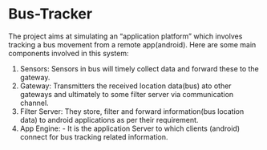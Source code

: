 # Bus-Tracker
The project aims at simulating an “application platform” which involves tracking a bus movement from a remote app(android). Here are some main components involved in this system:
1. Sensors: Sensors in bus will timely collect data and forward these to the gateway.
2. Gateway: Transmitters the received location data(bus) ato other gateways and ultimately to some filter server via communication channel.
3. Filter Server: They store, filter and forward information(bus location data) to android applications as per their requirement.
4. App Engine: - It is the application Server to which clients (android) connect for bus tracking related information.
